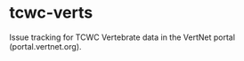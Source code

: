 tcwc-verts
==========

Issue tracking for TCWC Vertebrate data in the VertNet portal (portal.vertnet.org).
